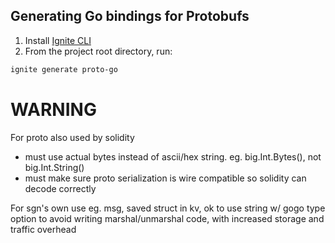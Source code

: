 ## Generating Go bindings for Protobufs

1. Install [Ignite CLI](https://docs.ignite.com/)
2. From the project root directory, run:

```sh
ignite generate proto-go
```

# WARNING
For proto also used by solidity
- must use actual bytes instead of ascii/hex string. eg. big.Int.Bytes(), not big.Int.String()
- must make sure proto serialization is wire compatible so solidity can decode correctly

For sgn's own use eg. msg, saved struct in kv, ok to use string w/ gogo type option to avoid writing marshal/unmarshal code, with increased storage and traffic overhead